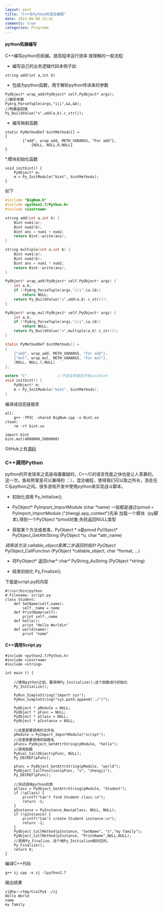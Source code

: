 ```yaml
---
layout: post
title: "C++与Python的混合编程"
date: 2013-06-08 23:42
comments: true
categories: Programe
---
```

#### python拓展编写
C++编写python的拓展。提高程序运行效率
我理解的一般流程:
* 编写自己的业务逻辑代码本例子如

```
string add(int a,int b)
```

* 包装为python函数，用于解析python传进来的参数
```
PyObject* wrap_add(PyObject* self,PyObject* args);
//解析参数
PyArg_ParseTuple(args,"i|i",&a,&b);
//构建返回值
Py_BuildValue("s",add(a,b).c_str());
```

* 编写映射函数
```
static PyMethodDef bintMethods[] =
{
        {"add", wrap_add, METH_VARARGS, "For add"},
            {NULL, NULL,0,NULL}
}
```

*.模块初始化函数
```
void initbint() {
    PyObject* m;
    m = Py_InitModule("bint", bintMethods);
}

```

如下
```c    
#include "BigNum.h"
#include <python2.7/Python.h>
#include <iostream>

string add(int a,int b) {
    Bint num1(a);
    Bint num2(b);
    Bint ans = num1 + num2;
    return Bint::write(ans);
}

string multiple(int a,int b) {
    Bint num1(a);
    Bint num2(b);
    Bint ans = num1 * num2;
    return Bint::write(ans);
}

PyObject* wrap_add(PyObject* self,PyObject* args) {
    int a,b;
    if (!PyArg_ParseTuple(args,"i|i",&a,&b))
        return NULL;
    return Py_BuildValue("s",add(a,b).c_str());
}

PyObject* wrap_mul(PyObject* self,PyObject* args) {
    int a,b;
    if (!PyArg_ParseTuple(args,"i|i",&a,&b))
        return NULL;
    return Py_BuildValue("s",multiple(a,b).c_str());
}

static PyMethodDef bintMethods[] =
{
    {"add", wrap_add, METH_VARARGS, "For add"},
    {"mul", wrap_mul, METH_VARARGS, "For mul"},
    {NULL, NULL,0,NULL}
};

extern "C"              //不加会导致找不到initbint
void initbint() {
    PyObject* m;
    m = Py_InitModule("bint", bintMethods);
}
```
编译成动态链接库
```
all:
    g++ -fPIC -shared BigNum.cpp -o Bint.so
clean:
    rm -rf bint.so
```
```            
import bint
bint.mul(4000000,5000000)
```
GitHub上有[源码](http://innerbrilliant.sinaapp.com/?p=515)

### C++调用Python

python的开发效率之高是毋庸置疑的，C++/C的语言性能之快也是让人羡慕的。这一次，鱼和熊掌是可以兼得的 ：），混合编程，使得我们可以取之所长，游走在C与python之间。很多游戏开发中使用python来实现战斗脚本。
* 初始化调用
Py_Initialize();

* PyObject* PyImport_ImportModule (char *name)
一般都是通过(pmod = PyImport_ImportModule ("zhengji.app_context")先来
加载一个模块（py脚本),得到一个PyObject *pmod对象,失败返回NULL类型

* 获取某个方法或者类，PyObject * o是pmod
PyObject* PyObject_GetAttrString (PyObject *o, char *attr_name)
 
*调用该方法 callable_object是第二步返回的指针
PyObject* PyObject_CallFunction (PyObject *callable_object, char *format, ...)
 
* 将PyObject* 返回char*
char* PyString_AsString (PyObject *string)
 
* 结束初始化
Py_Finalize();

下面是script.py的内容
```
#!/usr/bin/python
# Filename: script.py
class Student:
    def SetName(self,name):
        self._name = name
    def PrintName(self):
        print self._name
    def hello():
        print "Hello World\n"
    def world(name):
        print "name" 
```

#### C++调用Script.py

```
#include <python2.7/Python.h>
#include <iostream>
#include <string>

int main () {

    //使用python之前，要调用Py_Initialize();这个函数进行初始化
    Py_Initialize();

    PyRun_SimpleString("import sys");
    PyRun_SimpleString("sys.path.append('./')");

    PyObject * pModule = NULL;
    PyObject * pFunc = NULL;
    PyObject * pClass = NULL;
    PyObject * pInstance = NULL;

    //这里是要调用的文件名
    pModule = PyImport_ImportModule("script");
    //这里是要调用的函数名
    pFunc= PyObject_GetAttrString(pModule, "hello");
    //调用函数
    PyEval_CallObject(pFunc, NULL);
    Py_DECREF(pFunc); 

    pFunc = PyObject_GetAttrString(pModule, "world");
    PyObject_CallFunction(pFunc, "s", "zhengji");
    Py_DECREF(pFunc); 

    //测试调用python的类
    pClass = PyObject_GetAttrString(pModule, "Student");
    if (!pClass) {
        printf("Can't find Student class.\n");
        return -1;
    }
    pInstance = PyInstance_New(pClass, NULL, NULL);
    if (!pInstance) {
        printf("Can't create Student instance.\n");
        return -1;
    }
    PyObject_CallMethod(pInstance, "SetName", "s","my family");
    PyObject_CallMethod(pInstance, "PrintName",NULL,NULL);
    //调用Py_Finalize，这个根Py_Initialize相对应的。
    Py_Finalize();
    return 0;
}
```
编译C++代码
```
g++ zj.cpp -o zj -lpython2.7
```
输出结果
```
zj@hp:~/tmp/CcalPy$ ./zj
Hello World
name
my family
```


